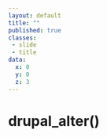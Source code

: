 ```yaml
---
layout: default
title: ""
published: true
classes:
 - slide
 - title
data:
  x: 0
  y: 0
  z: 3
---
```


# drupal_alter()
